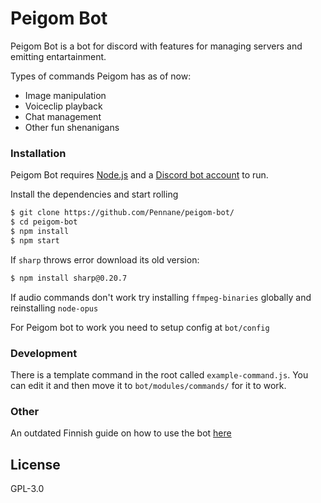 # Peigom Bot

Peigom Bot is a bot for discord with features for managing servers and emitting entartainment.

Types of commands Peigom has as of now:
* Image manipulation
* Voiceclip playback
* Chat management
* Other fun shenanigans


### Installation

Peigom Bot requires [Node.js](https://nodejs.org/) and a [Discord bot account](https://discordapp.com/developers/applications/) to run.

Install the dependencies and start rolling

```sh
$ git clone https://github.com/Pennane/peigom-bot/
$ cd peigom-bot
$ npm install
$ npm start
```
If `sharp` throws error download its old version: 
```sh
$ npm install sharp@0.20.7
```

If audio commands don't work try installing `ffmpeg-binaries` globally and reinstalling `node-opus`

For Peigom bot to work you need to setup config at `bot/config`

### Development

There is a template command in the root called `example-command.js`.
You can edit it and then move it to `bot/modules/commands/` for it to work.



### Other
An outdated Finnish guide on how to use the bot [here](https://arttu.pennanen.org/sub/peigom-bot_opas/)

License
----

GPL-3.0

